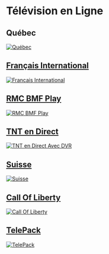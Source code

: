 # Télévision en Ligne

## Québec 
<a href="https://github.com/Sphinxroot/Tele-Franco-Direct-/blob/main/QUEBEC.md"><img src="https://i.imgur.com/Ak4XHwO.png" title="Québec">

## Français International 
<a href="https://github.com/Sphinxroot/Tele-Franco-Direct-/blob/main/FrancaisINT.md"><img src="https://i.imgur.com/C6tV1sY.png" title="Francais International">

## RMC BMF Play
<a href="https://github.com/Sphinxroot/Tele-Franco-Direct-/blob/main/rmcbfmplay.md"><img src="https://i.imgur.com/OCs3iIQ.png" title="RMC BMF Play">

## TNT en Direct
<a href="https://github.com/Sphinxroot/Tele-Franco-Direct-/blob/main/TNT.md"><img src="https://i.imgur.com/tydEzFb.png" title="TNT en Direct Avec DVR">

## Suisse 
<a href="https://github.com/Sphinxroot/Tele-Franco-Direct-/blob/main/SUISSE.md"><img src="https://i.imgur.com/NTgRGX9.png" title="Suisse">

## Call Of Liberty
<a href="http://www.callofliberty.fr/tv/tv.php"><img src="https://i.imgur.com/Q80KNeb.png" title="Call Of Liberty">

## TelePack
<a href="https://telepack.net/"><img src="https://i.imgur.com/4szWecb.png" title="TelePack">
